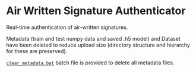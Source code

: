 # Air Written Signature Authenticator
Real-time authentication of air-written signatures.

Metadata (train and test numpy data and saved .h5 model) and Dataset have been deleted to reduce upload size (directory structure and hierarchy for these are preserved).

[`clear_metadata.bat`](Air-Written-Signature-Authenticator/clear_metadata.bat) batch file is provided to delete all metadata files.

